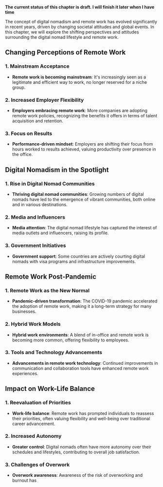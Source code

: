 **The current status of this chapter is draft. I will finish it later when I have time**

The concept of digital nomadism and remote work has evolved significantly in recent years, driven by changing societal attitudes and global events. In this chapter, we will explore the shifting perspectives and attitudes surrounding the digital nomad lifestyle and remote work.

**Changing Perceptions of Remote Work**
---------------------------------------

### **1. Mainstream Acceptance**

* **Remote work is becoming mainstream**: It's increasingly seen as a legitimate and efficient way to work, no longer reserved for a niche group.

### **2. Increased Employer Flexibility**

* **Employers embracing remote work**: More companies are adopting remote work policies, recognizing the benefits it offers in terms of talent acquisition and retention.

### **3. Focus on Results**

* **Performance-driven mindset**: Employers are shifting their focus from hours worked to results achieved, valuing productivity over presence in the office.

**Digital Nomadism in the Spotlight**
-------------------------------------

### **1. Rise in Digital Nomad Communities**

* **Thriving digital nomad communities**: Growing numbers of digital nomads have led to the emergence of vibrant communities, both online and in various destinations.

### **2. Media and Influencers**

* **Media attention**: The digital nomad lifestyle has captured the interest of media outlets and influencers, raising its profile.

### **3. Government Initiatives**

* **Government support**: Some countries are actively courting digital nomads with visa programs and infrastructure improvements.

**Remote Work Post-Pandemic**
-----------------------------

### **1. Remote Work as the New Normal**

* **Pandemic-driven transformation**: The COVID-19 pandemic accelerated the adoption of remote work, making it a long-term strategy for many businesses.

### **2. Hybrid Work Models**

* **Hybrid work environments**: A blend of in-office and remote work is becoming more common, offering flexibility to employees.

### **3. Tools and Technology Advancements**

* **Advancements in remote work technology**: Continued improvements in communication and collaboration tools have enhanced remote work experiences.

**Impact on Work-Life Balance**
-------------------------------

### **1. Reevaluation of Priorities**

* **Work-life balance**: Remote work has prompted individuals to reassess their priorities, often valuing flexibility and well-being over traditional career advancement.

### **2. Increased Autonomy**

* **Greater control**: Digital nomads often have more autonomy over their schedules and lifestyles, contributing to overall job satisfaction.

### **3. Challenges of Overwork**

* **Overwork awareness**: Awareness of the risk of overworking and burnout has
